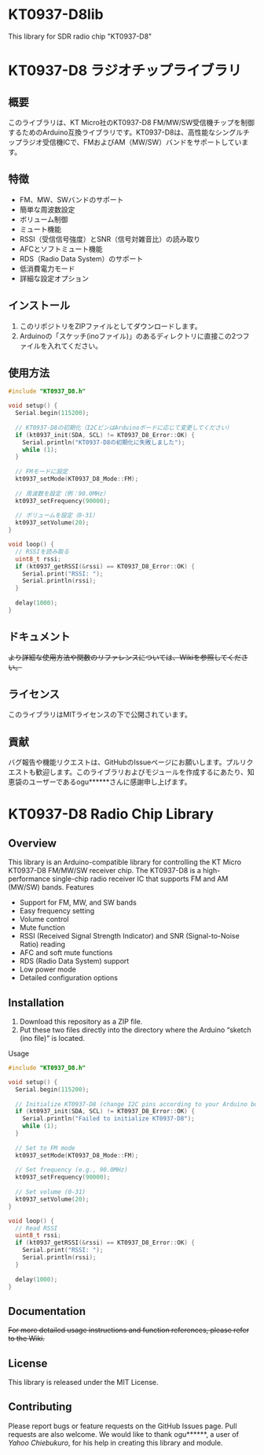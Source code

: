 # KT0937-D8lib
This library for SDR radio chip "KT0937-D8"

# KT0937-D8 ラジオチップライブラリ

## 概要

このライブラリは、KT Micro社のKT0937-D8 FM/MW/SW受信機チップを制御するためのArduino互換ライブラリです。KT0937-D8は、高性能なシングルチップラジオ受信機ICで、FMおよびAM（MW/SW）バンドをサポートしています。

## 特徴

- FM、MW、SWバンドのサポート
- 簡単な周波数設定
- ボリューム制御
- ミュート機能
- RSSI（受信信号強度）とSNR（信号対雑音比）の読み取り
- AFCとソフトミュート機能
- RDS（Radio Data System）のサポート
- 低消費電力モード
- 詳細な設定オプション

## インストール

1. このリポジトリをZIPファイルとしてダウンロードします。
2. Arduinoの「スケッチ(inoファイル)」のあるディレクトリに直接この2つファイルを入れてください。

## 使用方法

```cpp
#include "KT0937_D8.h"

void setup() {
  Serial.begin(115200);
  
  // KT0937-D8の初期化（I2CピンはArduinoボードに応じて変更してください）
  if (kt0937_init(SDA, SCL) != KT0937_D8_Error::OK) {
    Serial.println("KT0937-D8の初期化に失敗しました");
    while (1);
  }
  
  // FMモードに設定
  kt0937_setMode(KT0937_D8_Mode::FM);
  
  // 周波数を設定（例：90.0MHz）
  kt0937_setFrequency(90000);
  
  // ボリュームを設定（0-31）
  kt0937_setVolume(20);
}

void loop() {
  // RSSIを読み取る
  uint8_t rssi;
  if (kt0937_getRSSI(&rssi) == KT0937_D8_Error::OK) {
    Serial.print("RSSI: ");
    Serial.println(rssi);
  }
  
  delay(1000);
}
```
## ドキュメント
~~より詳細な使用方法や関数のリファレンスについては、Wikiを参照してください。~~
## ライセンス
このライブラリはMITライセンスの下で公開されています。
## 貢献
バグ報告や機能リクエストは、GitHubのIssueページにお願いします。プルリクエストも歓迎します。このライブラリおよびモジュールを作成するにあたり、知恵袋のユーザーであるogu******さんに感謝申し上げます。


# KT0937-D8 Radio Chip Library
## Overview
This library is an Arduino-compatible library for controlling the KT Micro KT0937-D8 FM/MW/SW receiver chip. The KT0937-D8 is a high-performance single-chip radio receiver IC that supports FM and AM (MW/SW) bands.
Features

- Support for FM, MW, and SW bands
- Easy frequency setting
- Volume control
- Mute function
- RSSI (Received Signal Strength Indicator) and SNR (Signal-to-Noise Ratio) reading
- AFC and soft mute functions
- RDS (Radio Data System) support
- Low power mode
- Detailed configuration options

## Installation

1. Download this repository as a ZIP file.
2. Put these two files directly into the directory where the Arduino “sketch (ino file)” is located.

Usage
```cpp
#include "KT0937_D8.h"

void setup() {
  Serial.begin(115200);
  
  // Initialize KT0937-D8 (change I2C pins according to your Arduino board)
  if (kt0937_init(SDA, SCL) != KT0937_D8_Error::OK) {
    Serial.println("Failed to initialize KT0937-D8");
    while (1);
  }
  
  // Set to FM mode
  kt0937_setMode(KT0937_D8_Mode::FM);
  
  // Set frequency (e.g., 90.0MHz)
  kt0937_setFrequency(90000);
  
  // Set volume (0-31)
  kt0937_setVolume(20);
}

void loop() {
  // Read RSSI
  uint8_t rssi;
  if (kt0937_getRSSI(&rssi) == KT0937_D8_Error::OK) {
    Serial.print("RSSI: ");
    Serial.println(rssi);
  }
  
  delay(1000);
}
```

## Documentation
~~For more detailed usage instructions and function references, please refer to the Wiki.~~
## License
This library is released under the MIT License.
## Contributing
Please report bugs or feature requests on the GitHub Issues page. Pull requests are also welcome. We would like to thank ogu******, a user of *Yahoo Chiebukuro*, for his help in creating this library and module.
